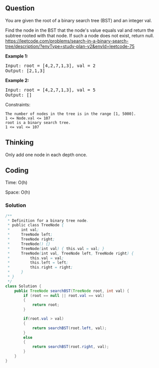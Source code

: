 ## Question
You are given the root of a binary search tree (BST) and an integer val.

Find the node in the BST that the node's value equals val and return the subtree rooted with that node. If such a node does not exist, return null.
https://leetcode.com/problems/search-in-a-binary-search-tree/description/?envType=study-plan-v2&envId=leetcode-75

**Example 1:**
<pre>
Input: root = [4,2,7,1,3], val = 2
Output: [2,1,3]
</pre>

**Example 2:**
<pre>
Input: root = [4,2,7,1,3], val = 5
Output: []
</pre>

Constraints:

    The number of nodes in the tree is in the range [1, 5000].
    1 <= Node.val <= 107
    root is a binary search tree.
    1 <= val <= 107



## Thinking
Only add one node in each depth once.

## Coding
Time: O(h)

Space: O(h)

### Solution
```java
/**
 * Definition for a binary tree node.
 * public class TreeNode {
 *     int val;
 *     TreeNode left;
 *     TreeNode right;
 *     TreeNode() {}
 *     TreeNode(int val) { this.val = val; }
 *     TreeNode(int val, TreeNode left, TreeNode right) {
 *         this.val = val;
 *         this.left = left;
 *         this.right = right;
 *     }
 * }
 */
class Solution {
    public TreeNode searchBST(TreeNode root, int val) {
        if (root == null || root.val == val)
        {
            return root;
        }

        if(root.val > val)
        {
            return searchBST(root.left, val);
        }
        else
        {
            return searchBST(root.right, val);
        }
    }
}
```
